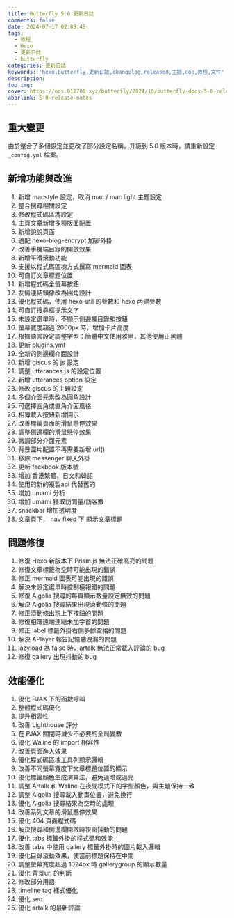 ```yaml
---
title: Butterfly 5.0 更新日誌
comments: false
date: 2024-07-17 02:09:49
tags:
  - 教程
  - Hexo
  - 更新日誌
  - butterfly
categories: 更新日誌
keywords: 'hexo,butterfly,更新日誌,changelog,released,主題,doc,教程,文件'
description:
top_img:
cover: https://oss.012700.xyz/butterfly/2024/10/butterfly-docs-5-0-release-notes.png
abbrlink: 5-0-release-notes
---
```


## 重大變更

由於整合了多個設定並更改了部分設定名稱，升級到 5.0 版本時，請重新設定 `_config.yml` 檔案。

## 新增功能與改進

1. 新增 macstyle 設定，取消 mac / mac light 主題設定
2. 整合搜尋相關設定
3. 修改程式碼區塊設定
4. 主頁文章新增多種版面配置
5. 新增說說頁面
6. 適配 hexo-blog-encrypt 加密外掛
7. 改善手機端目錄的開啟效果
8. 新增平滑滾動功能
9. 支援以程式碼區塊方式撰寫 mermaid 圖表
10. 可自訂文章標題位置
11. 新增程式碼全螢幕按鈕
12. 友情連結頭像改為圓角設計
13. 優化程式碼，使用 hexo-util 的參數和 hexo 內建參數
14. 可自訂搜尋框提示文字
15. 未設定選單時，不顯示側邊欄目錄和按鈕
16. 螢幕寬度超過 2000px 時，增加卡片高度
17. 根據語言設定調整字型：簡體中文使用雅黑，其他使用正黑體
18. 更新 plugins.yml
19. 全新的側邊欄介面設計
20. 新增 giscus 的 js 設定
21. 調整 utterances js 的設定位置
22. 新增 utterances option 設定
23. 修改 giscus 的主題設定
24. 多個介面元素改為圓角設計
25. 可選擇圓角或直角介面風格
26. 相簿載入按鈕新增圖示
27. 改善標籤頁面的滑鼠懸停效果
28. 調整側邊欄的滑鼠懸停效果
29. 微調部分介面元素
30. 背景圖片配置不再需要新增 url()
31. 移除 messenger 聊天外掛
32. 更新 fackbook 版本號
33. 增加 香港繁體、日文和韓語
34. 使用的新的複製api 代替舊的
35. 增加 umami 分析
36. 增加 umami 獲取訪問量/訪客數
37. snackbar 增加透明度
38. 文章頁下， nav fixed 下 顯示文章標題

## 問題修復

1. 修復 Hexo 新版本下 Prism.js 無法正確高亮的問題
2. 修復文章標籤為空時可能出現的錯誤
3. 修正 mermaid 圖表可能出現的錯誤
4. 解決未設定選單時控制檯報錯的問題
5. 修復 Algolia 搜尋的每頁顯示數量設定無效的問題
6. 解決 Algolia 搜尋結果出現滾動條的問題
7. 修正滾動條出現上下按鈕的問題
8. 修復相簿遠端連結未加字首的問題
9. 修正 label 標籤外掛右側多餘空格的問題
10. 解決 APlayer 報告記憶體洩漏的問題
11. lazyload 為 false 時，artalk 無法正常載入評論的 bug
12. 修復 gallery 出現抖動的 bug

## 效能優化

1. 優化 PJAX 下的函數呼叫
2. 整體程式碼優化
3. 提升相容性
4. 改善 Lighthouse 評分
5. 在 PJAX 關閉時減少不必要的全局變數
6. 優化 Waline 的 import 相容性
7. 改善頁面進入效果
8. 優化程式碼區塊工具列顯示邏輯
9. 改善不同螢幕寬度下文章標題位置的顯示
10. 優化標籤顏色生成演算法，避免過暗或過亮
11. 調整 Artalk 和 Waline 在夜間模式下的字型顏色，與主題保持一致
12. 調整 Algolia 搜尋載入動畫位置，避免換行
13. 優化 Algolia 搜尋結果為空時的處理
14. 改善系列文章的滑鼠懸停效果
15. 優化 404 頁面程式碼
16. 解決搜尋和側邊欄開啟時視窗抖動的問題
17. 優化 tabs 標籤外掛的程式碼和效能
18. 改善 tabs 中使用 gallery 標籤外掛時的圖片載入邏輯
19. 優化目錄滾動效果，使當前標題保持在中間
20. 調整螢幕寬度超過 1024px 時 gallerygroup 的顯示數量
21. 優化 背景url 的判斷
22. 修改部分用語
23. timeline tag 樣式優化
24. 優化 seo
25. 優化 artalk 的最新評論

